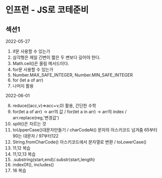 # 인프런 - JS로 코테준비

## 섹션1

2022-05-27
1. if문 사용할 수 있는가
2. 삼각형은 제일 긴변이 짧은 두 변보다 길어야 한다.
3. Math.ceil()은 올림 메서드이다.
4. for문 사용할 수 있는가
5. Number.MAX_SAFE_INTEGER, Number.MIN_SAFE_INTEGER
6. for (let a of arr)
7. 나머지 활용

2022-06-01  

8. reduce((acc,v)=>acc+v,0) 활용, 간단한 수학
9. for(let a of arr) -> arr의 값 / for(let a in arr) -> arr의 index / arr.replace(reg,'변경값')
10. split()은 자르는 것
11. toUpperCase()대문자만들기 / charCodeAt() 문자의 아스키코드 넘겨줌 65부터 90는 대문자 / 97부터122
12. String.fromCharCode() 아스키코드에서 문자열로 변환 / toLowerCase()
13. 11,12 복습
14. 11,12,13 복습
15. .substring(start,end)/.substr(start,length) 
16. indexOf(), includes()
17. 16 복습